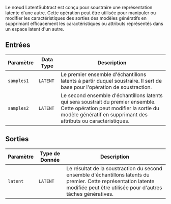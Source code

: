 
Le nœud LatentSubtract est conçu pour soustraire une représentation latente d'une autre. Cette opération peut être utilisée pour manipuler ou modifier les caractéristiques des sorties des modèles génératifs en supprimant efficacement les caractéristiques ou attributs représentés dans un espace latent d'un autre.

## Entrées

| Paramètre    | Data Type | Description |
|--------------|-------------|-------------|
| `samples1`   | `LATENT`    | Le premier ensemble d'échantillons latents à partir duquel soustraire. Il sert de base pour l'opération de soustraction. |
| `samples2`   | `LATENT`    | Le second ensemble d'échantillons latents qui sera soustrait du premier ensemble. Cette opération peut modifier la sortie du modèle génératif en supprimant des attributs ou caractéristiques. |

## Sorties

| Paramètre | Type de Donnée | Description |
|-----------|-------------|-------------|
| `latent`  | `LATENT`    | Le résultat de la soustraction du second ensemble d'échantillons latents du premier. Cette représentation latente modifiée peut être utilisée pour d'autres tâches génératives. |
